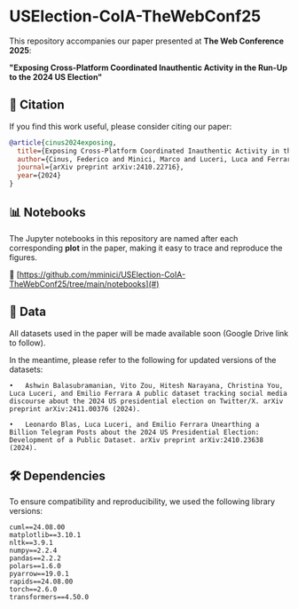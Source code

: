 # USElection-CoIA-TheWebConf25

This repository accompanies our paper presented at **The Web Conference 2025**:

**"Exposing Cross-Platform Coordinated Inauthentic Activity in the Run-Up to the 2024 US Election"**

## 📄 Citation

If you find this work useful, please consider citing our paper:

```bibtex
@article{cinus2024exposing,
  title={Exposing Cross-Platform Coordinated Inauthentic Activity in the Run-Up to the 2024 US Election},
  author={Cinus, Federico and Minici, Marco and Luceri, Luca and Ferrara, Emilio},
  journal={arXiv preprint arXiv:2410.22716},
  year={2024}
}
```

## 📊 Notebooks

The Jupyter notebooks in this repository are named after each corresponding **plot** in the paper, making it easy to trace and reproduce the figures.

🔗 [https://github.com/mminici/USElection-CoIA-TheWebConf25/tree/main/notebooks](#)

## 📁 Data

All datasets used in the paper will be made available soon (Google Drive link to follow).

In the meantime, please refer to the following for updated versions of the datasets:

	•	Ashwin Balasubramanian, Vito Zou, Hitesh Narayana, Christina You, Luca Luceri, and Emilio Ferrara A public dataset tracking social media discourse about the 2024 US presidential election on Twitter/X. arXiv preprint arXiv:2411.00376 (2024).

	•	Leonardo Blas, Luca Luceri, and Emilio Ferrara Unearthing a Billion Telegram Posts about the 2024 US Presidential Election: Development of a Public Dataset. arXiv preprint arXiv:2410.23638 (2024).

## 🛠️ Dependencies

To ensure compatibility and reproducibility, we used the following library versions:
```
cuml==24.08.00
matplotlib==3.10.1
nltk==3.9.1
numpy==2.2.4
pandas==2.2.2
polars==1.6.0
pyarrow==19.0.1
rapids==24.08.00
torch==2.6.0
transformers==4.50.0
```

